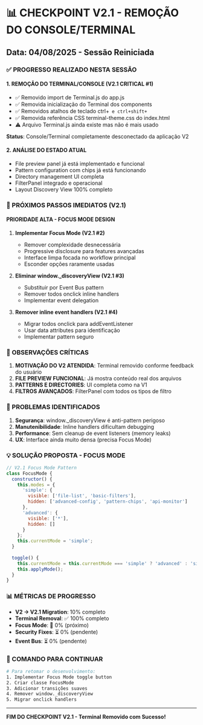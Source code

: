 # 📊 CHECKPOINT V2.1 - REMOÇÃO DO CONSOLE/TERMINAL
## Data: 04/08/2025 - Sessão Reiniciada

### ✅ PROGRESSO REALIZADO NESTA SESSÃO

#### 1. REMOÇÃO DO TERMINAL/CONSOLE (V2.1 CRITICAL #1)
- ✅ Removido import de Terminal.js do app.js
- ✅ Removida inicialização do Terminal dos components
- ✅ Removidos atalhos de teclado ctrl+` e ctrl+shift+`
- ✅ Removida referência CSS terminal-theme.css do index.html
- ⚠️ Arquivo Terminal.js ainda existe mas não é mais usado

**Status**: Console/Terminal completamente desconectado da aplicação V2

#### 2. ANÁLISE DO ESTADO ATUAL
- File preview panel já está implementado e funcional
- Pattern configuration com chips já está funcionando  
- Directory management UI completa
- FilterPanel integrado e operacional
- Layout Discovery View 100% completo

### 🎯 PRÓXIMOS PASSOS IMEDIATOS (V2.1)

#### PRIORIDADE ALTA - FOCUS MODE DESIGN
1. **Implementar Focus Mode (V2.1 #2)**
   - Remover complexidade desnecessária
   - Progressive disclosure para features avançadas
   - Interface limpa focada no workflow principal
   - Esconder opções raramente usadas

2. **Eliminar window._discoveryView (V2.1 #3)**
   - Substituir por Event Bus pattern
   - Remover todos onclick inline handlers
   - Implementar event delegation

3. **Remover inline event handlers (V2.1 #4)**
   - Migrar todos onclick para addEventListener
   - Usar data attributes para identificação
   - Implementar pattern seguro

### 📝 OBSERVAÇÕES CRÍTICAS

1. **MOTIVAÇÃO DO V2 ATENDIDA**: Terminal removido conforme feedback do usuário
2. **FILE PREVIEW FUNCIONAL**: Já mostra conteúdo real dos arquivos
3. **PATTERNS E DIRECTORIES**: UI completa como na V1
4. **FILTROS AVANÇADOS**: FilterPanel com todos os tipos de filtro

### 🔴 PROBLEMAS IDENTIFICADOS

1. **Segurança**: window._discoveryView é anti-pattern perigoso
2. **Manutenibilidade**: Inline handlers dificultam debugging
3. **Performance**: Sem cleanup de event listeners (memory leaks)
4. **UX**: Interface ainda muito densa (precisa Focus Mode)

### 💡 SOLUÇÃO PROPOSTA - FOCUS MODE

```javascript
// V2.1 Focus Mode Pattern
class FocusMode {
  constructor() {
    this.modes = {
      'simple': {
        visible: ['file-list', 'basic-filters'],
        hidden: ['advanced-config', 'pattern-chips', 'api-monitor']
      },
      'advanced': {
        visible: ['*'],
        hidden: []
      }
    };
    this.currentMode = 'simple';
  }
  
  toggle() {
    this.currentMode = this.currentMode === 'simple' ? 'advanced' : 'simple';
    this.applyMode();
  }
}
```

### 📊 MÉTRICAS DE PROGRESSO

- **V2 → V2.1 Migration**: 10% completo
- **Terminal Removal**: ✅ 100% completo
- **Focus Mode**: 🔄 0% (próximo)
- **Security Fixes**: ⏳ 0% (pendente)
- **Event Bus**: ⏳ 0% (pendente)

### 🚀 COMANDO PARA CONTINUAR

```bash
# Para retomar o desenvolvimento:
1. Implementar Focus Mode toggle button
2. Criar classe FocusMode
3. Adicionar transições suaves
4. Remover window._discoveryView
5. Migrar onclick handlers
```

---
**FIM DO CHECKPOINT V2.1 - Terminal Removido com Sucesso!**